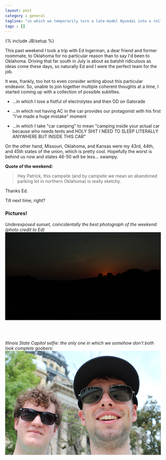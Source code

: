 ```yaml
---
layout: post
category : general
tagline: "in which we temporarily turn a late-model Hyundai into a rolling sauna"
tags : []
---
```

{% include JB/setup %}

This past weekend I took a trip with Ed Ingerman, a dear friend and former roommate, to Oklahoma for no particular reason than to say I'd been to Oklahoma. Driving that far south in July is about as batshit ridiculous as ideas come these days, so naturally Ed and I were the perfect team for the job.

It was, frankly, too hot to even consider writing about this particular endeavor. So, unable to join together multiple coherent thoughts at a time, I started coming up with a collection of possible subtitles.



- ...in which I lose a fistful of electrolytes and then OD on Gatorade

- ...in which not having AC in the car provides our protagonist with his first "I've made a huge mistake" moment

- ...in which I take "car camping" to mean "camping inside your actual car because who needs tents and HOLY SHIT I NEED TO SLEEP LITERALLY ANYWHERE BUT INSIDE THIS CAR"

On the other hand, Missouri, Oklahoma, and Kansas were my 43rd, 44th, and 45th states of the union, which is pretty cool. Hopefully the worst is behind us now and states 46-50 will be less... swampy.

**Quote of the weekend:**

>Hey Patrick, this campsite (and by campsite we mean an abandoned parking lot in northern Oklahoma) is really sketchy.

Thanks Ed.

Till next time, right?


### Pictures!


*Underexposed sunset, coincidentally the best photograph of the weekend: (photo credit to Ed)*
![](/assets/images/2014-07-28-a-quick-jaunt-to-oklahoma/sunset.jpg)

<br>
<br>

*Illinois State Capitol selfie: the only one in which we somehow don't both look complete goobers:*
![](/assets/images/2014-07-28-a-quick-jaunt-to-oklahoma/selfie.jpg)